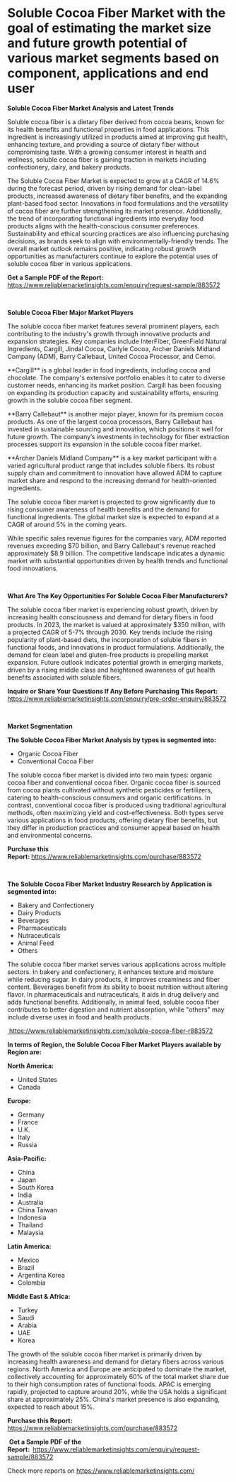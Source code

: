 <p><h1>Soluble Cocoa Fiber Market with the goal of estimating the market size and future growth potential of various market segments based on component, applications and end user</h1></p><p><strong>Soluble Cocoa Fiber Market Analysis and Latest Trends</strong></p>
<p><p>Soluble cocoa fiber is a dietary fiber derived from cocoa beans, known for its health benefits and functional properties in food applications. This ingredient is increasingly utilized in products aimed at improving gut health, enhancing texture, and providing a source of dietary fiber without compromising taste. With a growing consumer interest in health and wellness, soluble cocoa fiber is gaining traction in markets including confectionery, dairy, and bakery products.</p><p>The Soluble Cocoa Fiber Market is expected to grow at a CAGR of 14.6% during the forecast period, driven by rising demand for clean-label products, increased awareness of dietary fiber benefits, and the expanding plant-based food sector. Innovations in food formulations and the versatility of cocoa fiber are further strengthening its market presence. Additionally, the trend of incorporating functional ingredients into everyday food products aligns with the health-conscious consumer preferences. Sustainability and ethical sourcing practices are also influencing purchasing decisions, as brands seek to align with environmentally-friendly trends. The overall market outlook remains positive, indicating robust growth opportunities as manufacturers continue to explore the potential uses of soluble cocoa fiber in various applications.</p></p>
<p><strong>Get a Sample PDF of the Report:&nbsp;</strong> <a href="https://www.reliablemarketinsights.com/enquiry/request-sample/883572?utm_campaign=2133&utm_medium=2&utm_source=Github&utm_content=ia&utm_term=02042025&utm_id=soluble-cocoa-fiber">https://www.reliablemarketinsights.com/enquiry/request-sample/883572</a></p>
<p>&nbsp;</p>
<p><strong>Soluble Cocoa Fiber Major Market Players</strong></p>
<p><p>The soluble cocoa fiber market features several prominent players, each contributing to the industry's growth through innovative products and expansion strategies. Key companies include InterFiber, GreenField Natural Ingredients, Cargill, Jindal Cocoa, Carlyle Cocoa, Archer Daniels Midland Company (ADM), Barry Callebaut, United Cocoa Processor, and Cemoi.</p><p>**Cargill** is a global leader in food ingredients, including cocoa and chocolate. The company's extensive portfolio enables it to cater to diverse customer needs, enhancing its market position. Cargill has been focusing on expanding its production capacity and sustainability efforts, ensuring growth in the soluble cocoa fiber segment.</p><p>**Barry Callebaut** is another major player, known for its premium cocoa products. As one of the largest cocoa processors, Barry Callebaut has invested in sustainable sourcing and innovation, which positions it well for future growth. The company’s investments in technology for fiber extraction processes support its expansion in the soluble cocoa fiber market.</p><p>**Archer Daniels Midland Company** is a key market participant with a varied agricultural product range that includes soluble fibers. Its robust supply chain and commitment to innovation have allowed ADM to capture market share and respond to the increasing demand for health-oriented ingredients.</p><p>The soluble cocoa fiber market is projected to grow significantly due to rising consumer awareness of health benefits and the demand for functional ingredients. The global market size is expected to expand at a CAGR of around 5% in the coming years.</p><p>While specific sales revenue figures for the companies vary, ADM reported revenues exceeding $70 billion, and Barry Callebaut's revenue reached approximately $8.9 billion. The competitive landscape indicates a dynamic market with substantial opportunities driven by health trends and functional food innovations.</p></p>
<p>&nbsp;</p>
<p><strong>What Are The Key Opportunities For Soluble Cocoa Fiber Manufacturers?</strong></p>
<p><p>The soluble cocoa fiber market is experiencing robust growth, driven by increasing health consciousness and demand for dietary fibers in food products. In 2023, the market is valued at approximately $350 million, with a projected CAGR of 5-7% through 2030. Key trends include the rising popularity of plant-based diets, the incorporation of soluble fibers in functional foods, and innovations in product formulations. Additionally, the demand for clean label and gluten-free products is propelling market expansion. Future outlook indicates potential growth in emerging markets, driven by a rising middle class and heightened awareness of gut health benefits associated with soluble fibers.</p></p>
<p><strong>Inquire or Share Your Questions If Any Before Purchasing This Report:</strong> <a href="https://www.reliablemarketinsights.com/enquiry/pre-order-enquiry/883572?utm_campaign=2133&utm_medium=2&utm_source=Github&utm_content=ia&utm_term=02042025&utm_id=soluble-cocoa-fiber">https://www.reliablemarketinsights.com/enquiry/pre-order-enquiry/883572</a></p>
<p>&nbsp;</p>
<p><strong>Market Segmentation</strong></p>
<p><strong>The Soluble Cocoa Fiber Market Analysis by types is segmented into:</strong></p>
<p><ul><li>Organic Cocoa Fiber</li><li>Conventional Cocoa Fiber</li></ul></p>
<p><p>The soluble cocoa fiber market is divided into two main types: organic cocoa fiber and conventional cocoa fiber. Organic cocoa fiber is sourced from cocoa plants cultivated without synthetic pesticides or fertilizers, catering to health-conscious consumers and organic certifications. In contrast, conventional cocoa fiber is produced using traditional agricultural methods, often maximizing yield and cost-effectiveness. Both types serve various applications in food products, offering dietary fiber benefits, but they differ in production practices and consumer appeal based on health and environmental concerns.</p></p>
<p><strong>Purchase this Report:&nbsp;</strong><a href="https://www.reliablemarketinsights.com/purchase/883572?utm_campaign=2133&utm_medium=2&utm_source=Github&utm_content=ia&utm_term=02042025&utm_id=soluble-cocoa-fiber">https://www.reliablemarketinsights.com/purchase/883572</a></p>
<p>&nbsp;</p>
<p><strong>The Soluble Cocoa Fiber Market Industry Research by Application is segmented into:</strong></p>
<p><ul><li>Bakery and Confectionery</li><li>Dairy Products</li><li>Beverages</li><li>Pharmaceuticals</li><li>Nutraceuticals</li><li>Animal Feed</li><li>Others</li></ul></p>
<p><p>The soluble cocoa fiber market serves various applications across multiple sectors. In bakery and confectionery, it enhances texture and moisture while reducing sugar. In dairy products, it improves creaminess and fiber content. Beverages benefit from its ability to boost nutrition without altering flavor. In pharmaceuticals and nutraceuticals, it aids in drug delivery and adds functional benefits. Additionally, in animal feed, soluble cocoa fiber contributes to better digestion and nutrient absorption, while "others" may include diverse uses in food and health products.</p></p>
<p><a href="https://www.reliablemarketinsights.com/soluble-cocoa-fiber-r883572?utm_campaign=2133&utm_medium=2&utm_source=Github&utm_content=ia&utm_term=02042025&utm_id=soluble-cocoa-fiber">&nbsp;https://www.reliablemarketinsights.com/soluble-cocoa-fiber-r883572</a></p>
<p><strong>In terms of Region, the Soluble Cocoa Fiber Market Players available by Region are:</strong></p>
<p>
    <p> <strong> North America: </strong>
        <ul>
            <li>United States</li>
            <li>Canada</li>
        </ul>
        </p> 
    <p> <strong> Europe: </strong>
        <ul>
            <li>Germany</li>
            <li>France</li>
            <li>U.K.</li>
            <li>Italy</li>
            <li>Russia</li>
        </ul>
        </p> 
    <p> <strong> Asia-Pacific: </strong>
        <ul>
            <li>China</li>
            <li>Japan</li>
            <li>South Korea</li>
            <li>India</li>
            <li>Australia</li>
            <li>China Taiwan</li>
            <li>Indonesia</li>
            <li>Thailand</li>
            <li>Malaysia</li>
        </ul>
        </p> 
    <p> <strong> Latin America: </strong>
        <ul>
            <li>Mexico</li>
            <li>Brazil</li>
            <li>Argentina Korea</li>
            <li>Colombia</li>
        </ul>
        </p> 
    <p> <strong> Middle East & Africa: </strong>
        <ul>
            <li>Turkey</li>
            <li>Saudi</li>
            <li>Arabia</li>
            <li>UAE</li>
            <li>Korea</li>
        </ul>
    </p>
    </p>
<p><p>The growth of the soluble cocoa fiber market is primarily driven by increasing health awareness and demand for dietary fibers across various regions. North America and Europe are anticipated to dominate the market, collectively accounting for approximately 60% of the total market share due to their high consumption rates of functional foods. APAC is emerging rapidly, projected to capture around 20%, while the USA holds a significant share at approximately 25%. China's market presence is also expanding, expected to reach about 15%.</p></p>
<p><strong>Purchase this Report: </strong><a href="https://www.reliablemarketinsights.com/purchase/883572?utm_campaign=2133&utm_medium=2&utm_source=Github&utm_content=ia&utm_term=02042025&utm_id=soluble-cocoa-fiber">https://www.reliablemarketinsights.com/purchase/883572</a></p>
<p>&nbsp;<strong>Get a Sample PDF of the Report:&nbsp;&nbsp;</strong><a href="https://www.reliablemarketinsights.com/enquiry/request-sample/883572?utm_campaign=2133&utm_medium=2&utm_source=Github&utm_content=ia&utm_term=02042025&utm_id=soluble-cocoa-fiber">https://www.reliablemarketinsights.com/enquiry/request-sample/883572</a></p>
<p><strong></strong></p>
<p>Check more reports on <a href="https://www.reliablemarketinsights.com/?utm_campaign=2133&utm_medium=2&utm_source=Github&utm_content=ia&utm_term=02042025&utm_id=soluble-cocoa-fiber">https://www.reliablemarketinsights.com/</a></p>